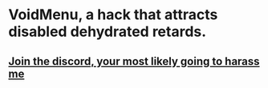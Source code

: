 # VoidMenu, a hack that attracts disabled dehydrated retards.
<h2><a href="https://discord.gg/Jw4jXkzUf5">Join the discord, your most likely going to harass me</a></h2>
